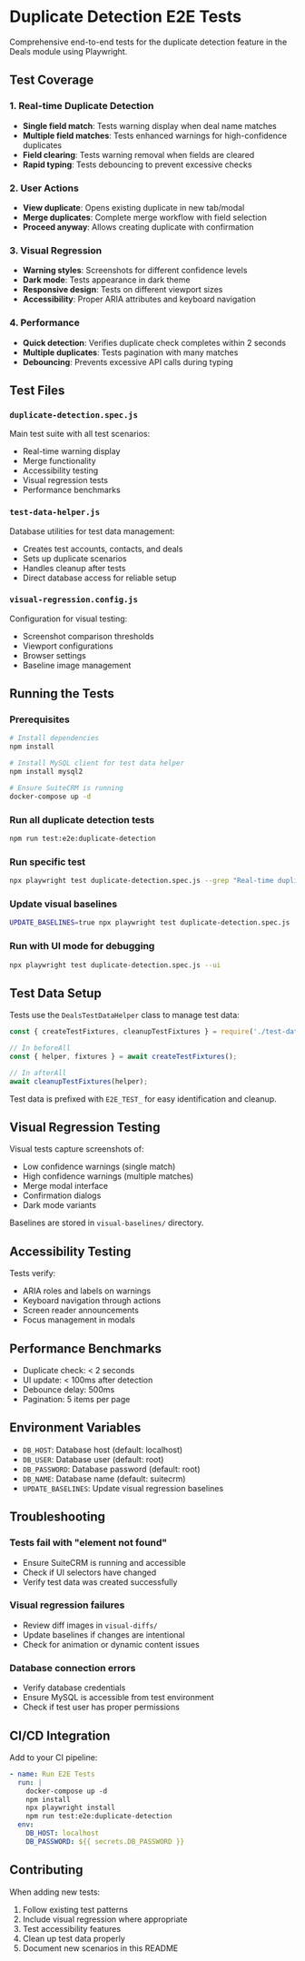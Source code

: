 # Duplicate Detection E2E Tests

Comprehensive end-to-end tests for the duplicate detection feature in the Deals module using Playwright.

## Test Coverage

### 1. Real-time Duplicate Detection
- **Single field match**: Tests warning display when deal name matches
- **Multiple field matches**: Tests enhanced warnings for high-confidence duplicates
- **Field clearing**: Tests warning removal when fields are cleared
- **Rapid typing**: Tests debouncing to prevent excessive checks

### 2. User Actions
- **View duplicate**: Opens existing duplicate in new tab/modal
- **Merge duplicates**: Complete merge workflow with field selection
- **Proceed anyway**: Allows creating duplicate with confirmation

### 3. Visual Regression
- **Warning styles**: Screenshots for different confidence levels
- **Dark mode**: Tests appearance in dark theme
- **Responsive design**: Tests on different viewport sizes
- **Accessibility**: Proper ARIA attributes and keyboard navigation

### 4. Performance
- **Quick detection**: Verifies duplicate check completes within 2 seconds
- **Multiple duplicates**: Tests pagination with many matches
- **Debouncing**: Prevents excessive API calls during typing

## Test Files

### `duplicate-detection.spec.js`
Main test suite with all test scenarios:
- Real-time warning display
- Merge functionality
- Accessibility testing
- Visual regression tests
- Performance benchmarks

### `test-data-helper.js`
Database utilities for test data management:
- Creates test accounts, contacts, and deals
- Sets up duplicate scenarios
- Handles cleanup after tests
- Direct database access for reliable setup

### `visual-regression.config.js`
Configuration for visual testing:
- Screenshot comparison thresholds
- Viewport configurations
- Browser settings
- Baseline image management

## Running the Tests

### Prerequisites
```bash
# Install dependencies
npm install

# Install MySQL client for test data helper
npm install mysql2

# Ensure SuiteCRM is running
docker-compose up -d
```

### Run all duplicate detection tests
```bash
npm run test:e2e:duplicate-detection
```

### Run specific test
```bash
npx playwright test duplicate-detection.spec.js --grep "Real-time duplicate warning"
```

### Update visual baselines
```bash
UPDATE_BASELINES=true npx playwright test duplicate-detection.spec.js
```

### Run with UI mode for debugging
```bash
npx playwright test duplicate-detection.spec.js --ui
```

## Test Data Setup

Tests use the `DealsTestDataHelper` class to manage test data:

```javascript
const { createTestFixtures, cleanupTestFixtures } = require('./test-data-helper');

// In beforeAll
const { helper, fixtures } = await createTestFixtures();

// In afterAll
await cleanupTestFixtures(helper);
```

Test data is prefixed with `E2E_TEST_` for easy identification and cleanup.

## Visual Regression Testing

Visual tests capture screenshots of:
- Low confidence warnings (single match)
- High confidence warnings (multiple matches)
- Merge modal interface
- Confirmation dialogs
- Dark mode variants

Baselines are stored in `visual-baselines/` directory.

## Accessibility Testing

Tests verify:
- ARIA roles and labels on warnings
- Keyboard navigation through actions
- Screen reader announcements
- Focus management in modals

## Performance Benchmarks

- Duplicate check: < 2 seconds
- UI update: < 100ms after detection
- Debounce delay: 500ms
- Pagination: 5 items per page

## Environment Variables

- `DB_HOST`: Database host (default: localhost)
- `DB_USER`: Database user (default: root)
- `DB_PASSWORD`: Database password (default: root)
- `DB_NAME`: Database name (default: suitecrm)
- `UPDATE_BASELINES`: Update visual regression baselines

## Troubleshooting

### Tests fail with "element not found"
- Ensure SuiteCRM is running and accessible
- Check if UI selectors have changed
- Verify test data was created successfully

### Visual regression failures
- Review diff images in `visual-diffs/`
- Update baselines if changes are intentional
- Check for animation or dynamic content issues

### Database connection errors
- Verify database credentials
- Ensure MySQL is accessible from test environment
- Check if test user has proper permissions

## CI/CD Integration

Add to your CI pipeline:

```yaml
- name: Run E2E Tests
  run: |
    docker-compose up -d
    npm install
    npx playwright install
    npm run test:e2e:duplicate-detection
  env:
    DB_HOST: localhost
    DB_PASSWORD: ${{ secrets.DB_PASSWORD }}
```

## Contributing

When adding new tests:
1. Follow existing test patterns
2. Include visual regression where appropriate
3. Test accessibility features
4. Clean up test data properly
5. Document new scenarios in this README